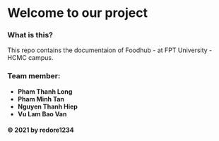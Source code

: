 # Welcome to our project

### What is this?
  This repo contains the documentaion of Foodhub - at FPT University - HCMC campus.
### Team member:
  - **Pham Thanh Long**
  - **Pham Minh Tan**
  - **Nguyen Thanh Hiep**
  - **Vu Lam Bao Van**
  
  
#### © 2021 by redore1234
